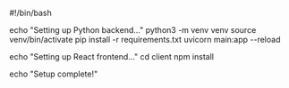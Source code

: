 #!/bin/bash

echo "Setting up Python backend..."
python3 -m venv venv
source venv/bin/activate
pip install -r requirements.txt
uvicorn main:app --reload

echo "Setting up React frontend..."
cd client
npm install

echo "Setup complete!"
